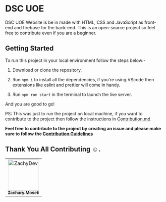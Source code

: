 # DSC UOE

DSC UOE Website is be in  made with HTML, CSS and JavaScript as front-end and firebase for the back-end. This is an open-source project so feel free to contribute even if you are a beginner.

## Getting Started

To run this project in your local environment follow the steps below:-

1. Download or clone the repository.

2. Run `npm i` to install all the dependencies, if you're using VScode then extensions like eslint and prettier will come in handy.

3. Run `npm run start` in the terminal to launch the live server.

And you are good to go!

PS: This was just to run the project on local machine, if you want to contribute to the project then follow the instructions in [Contribution.md](Contribution.md).

**Feel free to contribute to the project by creating an issue and please make sure to follow the [Contribution Guidelines](Contribution.md)**


## Thank You All Contributing :relaxed:.

<!-- readme: contributors -start --> 
<table>
<tr>
    <td align="center">
        <a href="https://github.com/ZachyDev">
            <img src="https://avatars3.githubusercontent.com/u/44673237?v=4" width="100;" alt="ZachyDev"/>
            <br />
            <sub><b>Zachary Moseti</b></sub>
        </a>
    </td></tr>
</table>
<!-- readme: contributors -end -->
